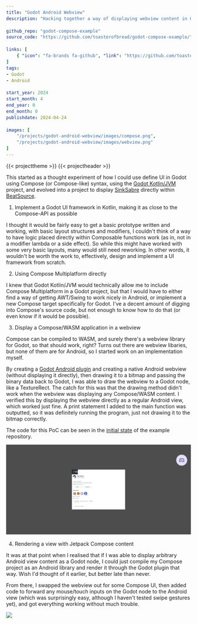 ```yaml
---
title: "Godot Android Webview"
description: "Hacking together a way of displaying webview content in Godot on Android"

github_repo: "godot-compose-example"
source_code: "https://github.com/toasterofbread/godot-compose-example/"

links: [
    { "icon": "fa-brands fa-github", "link": "https://github.com/toasterofbread/godot-compose-example/", "label": "Repository" }
]
tags:
- Godot
- Android

start_year: 2024
start_month: 4
end_year: 0
end_month: 0
publishdate: 2024-04-24

images: [
    "/projects/godot-android-webview/images/compose.png",
    "/projects/godot-android-webview/images/webview.png"
]
---
```


{{< projecttheme >}}
{{< projectheader >}}

This started as a thought experiment of how I could use define UI in Godot using Compose (or Compose-like) syntax, using the [Godot Kotlin/JVM](https://github.com/utopia-rise/godot-kotlin-jvm) project, and evolved into a project to display [SinkSabre](TODO) directly within [BeatSource](TODO).

1. Implement a Godot UI framework in Kotlin, making it as close to the Compose-API as possible

I thought it would be fairly easy to get a basic prototype written and working, with basic layout structures and modifiers, I couldn't think of a way to have logic placed directly within Composable functions work (as in, not in a modifier lambda or a side effect).
So while this might have worked with some very basic layouts, many would still need reworking. In other words, it wouldn't be worth the work to, effectively, design and implement a UI framework from scratch.

2. Using Compose Multiplatform directly

I knew that Godot Kotlin/JVM would technically allow me to include Compose Multiplatform in a Godot project, but that I would have to either find a way of getting AWT/Swing to work nicely in Android, or implement a new Compose target specifically for Godot. I've a decent amount of digging into Compose's source code, but not enough to know how to do that (or even know if it would be possible).

3. Display a Compose/WASM application in a webview

Compose can be compiled to WASM, and surely there's a webview library for Godot, so that should work, right? Turns out there are webview libaries, but none of them are for Android, so I started work on an implementation myself.

By creating a [Godot Android plugin](https://docs.godotengine.org/en/stable/tutorials/platform/android/android_plugin.html) and creating a native Android webview (without displaying it directly), then drawing it to a bitmap and passing the binary data back to Godot, I was able to draw the webview to a Godot node, like a TextureRect. The catch for this was that the drawing method didn't work when the webview was displaying any Compose/WASM content. I verified this by displaying the webview directly as a regular Android view, which worked just fine. A print statement I added to the main function was outputted, so it was definitely running the program, just not drawing it to the bitmap correctly.

The code for this PoC can be seen in the [initial state](https://github.com/toasterofbread/godot-compose-example/tree/8dbbb33eb4c6f7c86c8bb958699be53da197be21) of the example repository.

![](images/webview.png)

4. Rendering a view with Jetpack Compose content

It was at that point when I realised that if I was able to display arbitrary Android view content as a Godot node, I could just compile my Compose project as an Android library and render it through the Godot plugin that way. Wish I'd thought of it earlier, but better late than never.

From there, I swapped the webview out for some Compose UI, then added code to forward any mouse/touch inputs on the Godot node to the Android view (which was surprisingly easy, although I haven't tested swipe gestures yet), and got everything working without much trouble.

<image src="images/compose.png" height=500>
